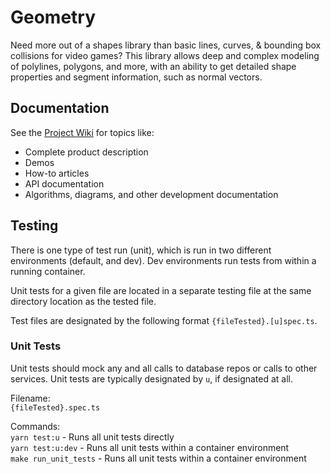 # Geometry
Need more out of a shapes library than basic lines, curves, & bounding box collisions for video games? This library allows deep and complex modeling of polylines, polygons, and more, with an ability to get detailed shape properties and segment information, such as normal vectors.

## Documentation
See the [Project Wiki](https://markpthomas.github.io/wiki/Geometry_52723714.html) for topics like:
- Complete product description
- Demos
- How-to articles
- API documentation
- Algorithms, diagrams, and other development documentation

## Testing
There is one type of test run (unit), which is run in two different environments (default, and dev). Dev environments run tests from within a running container.

Unit tests for a given file are located in a separate testing file at the same directory location as the tested file.

Test files are designated by the following format `{fileTested}.[u]spec.ts`.

### Unit Tests
Unit tests should mock any and all calls to database repos or calls to other services. Unit tests are typically designated by `u`, if designated at all.

Filename: \
  `{fileTested}.spec.ts`

Commands: \
  `yarn test:u`         - Runs all unit tests directly \
  `yarn test:u:dev`     - Runs all unit tests within a container environment \
  `make run_unit_tests` - Runs all unit tests within a container environment